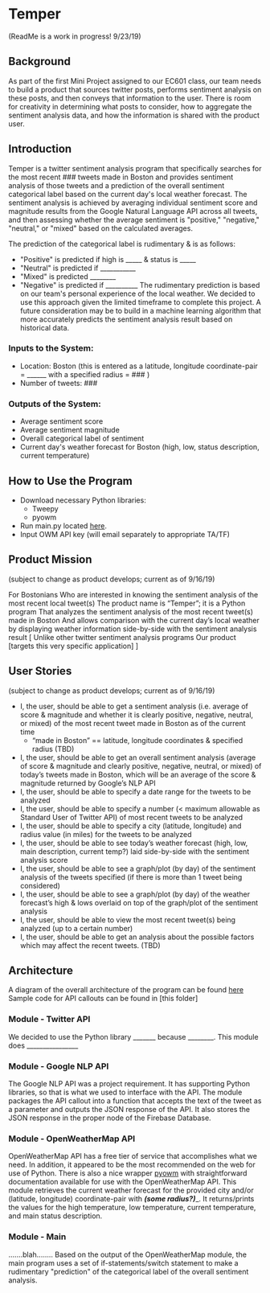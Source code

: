 # Temper
(ReadMe is a work in progress! 9/23/19)

## Background
As part of the first Mini Project assigned to our EC601 class, our team needs to build a product that sources twitter posts, performs sentiment analysis on these posts, and then conveys that information to the user. There is room for creativity in determining what posts to consider, how to aggregate the sentiment analysis data, and how the information is shared with the product user.

## Introduction
Temper is a twitter sentiment analysis program that specifically searches for the most recent ### tweets made in Boston and provides sentiment analysis of those tweets and a prediction of the overall sentiment categorical label based on the current day's local weather forecast. The sentiment analysis is achieved by averaging individual sentiment score and magnitude results from the Google Natural Language API across all tweets, and then assessing whether the average sentiment is "positive," "negative," "neutral," or "mixed" based on the calculated averages. 

The prediction of the categorical label is rudimentary & is as follows:
- "Positive" is predicted if high is _____ & status is _____
- "Neutral" is predicted if ___________
- "Mixed" is predicted ________
- "Negative" is predicted if __________
The rudimentary prediction is based on our team's personal experience of the local weather. We decided to use this approach given the limited timeframe to complete this project. A future consideration may be to build in a machine learning algorithm that more accurately predicts the sentiment analysis result based on historical data.

### Inputs to the System:
- Location: Boston (this is entered as a latitude, longitude coordinate-pair = ______ with a specified radius = ### )
- Number of tweets: ###

### Outputs of the System:
- Average sentiment score
- Average sentiment magnitude
- Overall categorical label of sentiment
- Current day's weather forecast for Boston (high, low, status description, current temperature)

## How to Use the Program
- Download necessary Python libraries:
  - Tweepy
  - pyowm
- Run main.py located [here](https://github.com/tpham393/EC601_MiniProject1/blob/master/Temper/main.py).
- Input OWM API key (will email separately to appropriate TA/TF)

## Product Mission
(subject to change as product develops; current as of 9/16/19)

For Bostonians
Who are interested in knowing the sentiment analysis of the most recent local tweet(s)
The product name is “Temper”; it is a Python program
That analyzes the sentiment analysis of the most recent tweet(s) made in Boston
And allows comparison with the current day’s local weather by displaying weather information side-by-side with the sentiment analysis result
[ Unlike other twitter sentiment analysis programs
Our product [targets this very specific application] ]

## User Stories
(subject to change as product develops; current as of 9/16/19)

- I, the user, should be able to get a sentiment analysis (i.e. average of score & magnitude and whether it is clearly positive, negative, neutral, or mixed) of the most recent tweet made in Boston as of the current time
  - “made in Boston” == latitude, longitude coordinates & specified radius (TBD)
-	I, the user, should be able to get an overall sentiment analysis (average of score & magnitude and clearly positive, negative, neutral, or mixed) of today’s tweets made in Boston, which will be an average of the score & magnitude returned by Google’s NLP API
-	I, the user, should be able to specify a date range for the tweets to be analyzed
-	I, the user, should be able to specify a number (< maximum allowable as Standard User of Twitter API) of most recent tweets to be analyzed
-	I, the user, should be able to specify a city (latitude, longitude) and radius value (in miles) for the tweets to be analyzed
-	I, the user, should be able to see today’s weather forecast (high, low, main description, current temp?) laid side-by-side with the sentiment analysis score
-	I, the user, should be able to see a graph/plot (by day) of the sentiment analysis of the tweets specified (if there is more than 1 tweet being considered)
-	I, the user, should be able to see a graph/plot (by day) of the weather forecast’s high & lows overlaid on top of the graph/plot of the sentiment analysis
-	I, the user, should be able to view the most recent tweet(s) being analyzed (up to a certain number)
-	I, the user, should be able to get an analysis about the possible factors which may affect the recent tweets. (TBD)

## Architecture
A diagram of the overall architecture of the program can be found [here](https://github.com/tpham393/EC601_MiniProject1/blob/master/architecture.png)
Sample code for API callouts can be found in [this folder]

### Module - Twitter API
We decided to use the Python library _______ because ________. This module does ________________

### Module - Google NLP API
The Google NLP API was a project requirement. It has supporting Python libraries, so that is what we used to interface with the API. The module packages the API callout into a function that accepts the text of the tweet as a parameter and outputs the JSON response of the API. It also stores the JSON response in the proper node of the Firebase Database.

### Module - OpenWeatherMap API
OpenWeatherMap API has a free tier of service that accomplishes what we need. In addition, it appeared to be the most recommended on the web for use of Python. There is also a nice wrapper [pyowm](https://github.com/csparpa/pyowm) with straightforward documentation available for use with the OpenWeatherMap API.
This module retrieves the current weather forecast for the provided city and/or (latitude, longitude) coordinate-pair with ___(some radius?)____. It returns/prints the values for the high temperature, low temperature, current temperature, and main status description. 

### Module - Main
.......blah........
Based on the output of the OpenWeatherMap module, the main program uses a set of if-statements/switch statement to make a rudimentary "prediction" of the categorical label of the overall sentiment analysis.

